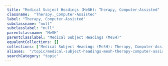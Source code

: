 ```yaml
--- 
 title: "Medical Subject Headings (MeSH): Therapy, Computer-Assisted" 
 classname:  "Therapy,_Computer-Assisted" 
 label: "Therapy, Computer-Assisted" 
 subclassname: "null" 
 subclasslabel: "null" 
 parentclassname: "MeSH" 
 parentclasslabel: "Medical Subject Headings (MeSH)" 
 equalentCollections: [] 
 collections: ['Medical Subject Headings (MeSH): Therapy, Computer-Assisted']
 aliases:  "/topic/medical-subject-headings-mesh-therapy-computer-assisted"  
 searchCategory: "topic" 
---
```

